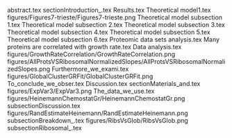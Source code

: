 abstract.tex
sectionIntroduction_.tex
Results.tex
Theoretical model1.tex
figures/Figures7-trieste/Figures7-trieste.png
Theoretical model subsection 1.tex
Theoretical model subsection 2.tex
Theoretical model subsection 3.tex
Theoretical model subsection 4.tex
Theoretical model subsection 5.tex
Theoretical model subsection 6.tex
Proteomic data sets analysis.tex
Many proteins are correlated with growth rate.tex
Data analysis.tex
figures/GrowthRateCorrelation/GrowthRateCorrelation.png
figures/AllProtsVSRibosomalNormalizedSlopes/AllProtsVSRibosomalNormalizedSlopes.png
Furthermore_we_exami.tex
figures/GlobalClusterGRFit/GlobalClusterGRFit.png
To_conclude_we_obser.tex
Discussion.tex
sectionMaterials_and.tex
figures/ExpVar3/ExpVar3.png
The_data_we_use.tex
figures/HeinemannChemostatGr/HeinemannChemostatGr.png
subsectionDiscussion.tex
figures/RandEstimateHeinemann/RandEstimateHeinemann.png
subsectionBreakdown_.tex
figures/RibsVsGlob/RibsVsGlob.png
subsectionRibosomal_.tex